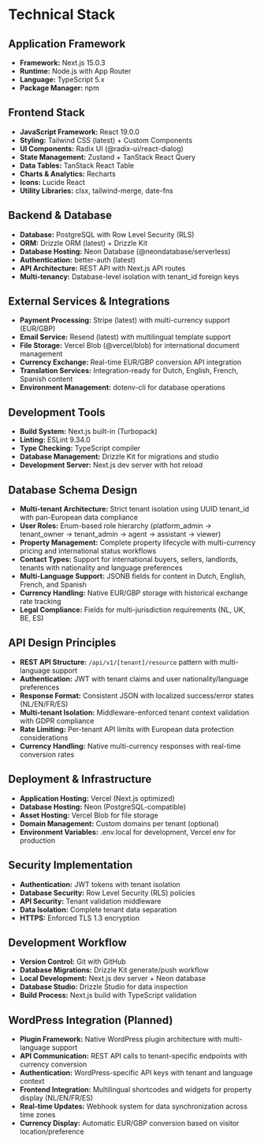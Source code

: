 # Technical Stack

## Application Framework
- **Framework:** Next.js 15.0.3
- **Runtime:** Node.js with App Router
- **Language:** TypeScript 5.x
- **Package Manager:** npm

## Frontend Stack
- **JavaScript Framework:** React 19.0.0
- **Styling:** Tailwind CSS (latest) + Custom Components
- **UI Components:** Radix UI (@radix-ui/react-dialog)
- **State Management:** Zustand + TanStack React Query
- **Data Tables:** TanStack React Table
- **Charts & Analytics:** Recharts
- **Icons:** Lucide React
- **Utility Libraries:** clsx, tailwind-merge, date-fns

## Backend & Database
- **Database:** PostgreSQL with Row Level Security (RLS)
- **ORM:** Drizzle ORM (latest) + Drizzle Kit
- **Database Hosting:** Neon Database (@neondatabase/serverless)
- **Authentication:** better-auth (latest)
- **API Architecture:** REST API with Next.js API routes
- **Multi-tenancy:** Database-level isolation with tenant_id foreign keys

## External Services & Integrations
- **Payment Processing:** Stripe (latest) with multi-currency support (EUR/GBP)
- **Email Service:** Resend (latest) with multilingual template support
- **File Storage:** Vercel Blob (@vercel/blob) for international document management
- **Currency Exchange:** Real-time EUR/GBP conversion API integration
- **Translation Services:** Integration-ready for Dutch, English, French, Spanish content
- **Environment Management:** dotenv-cli for database operations

## Development Tools
- **Build System:** Next.js built-in (Turbopack)
- **Linting:** ESLint 9.34.0
- **Type Checking:** TypeScript compiler
- **Database Management:** Drizzle Kit for migrations and studio
- **Development Server:** Next.js dev server with hot reload

## Database Schema Design
- **Multi-tenant Architecture:** Strict tenant isolation using UUID tenant_id with pan-European data compliance
- **User Roles:** Enum-based role hierarchy (platform_admin → tenant_owner → tenant_admin → agent → assistant → viewer)
- **Property Management:** Complete property lifecycle with multi-currency pricing and international status workflows
- **Contact Types:** Support for international buyers, sellers, landlords, tenants with nationality and language preferences
- **Multi-Language Support:** JSONB fields for content in Dutch, English, French, and Spanish
- **Currency Handling:** Native EUR/GBP storage with historical exchange rate tracking
- **Legal Compliance:** Fields for multi-jurisdiction requirements (NL, UK, BE, ES)

## API Design Principles
- **REST API Structure:** `/api/v1/[tenant]/resource` pattern with multi-language support
- **Authentication:** JWT with tenant claims and user nationality/language preferences
- **Response Format:** Consistent JSON with localized success/error states (NL/EN/FR/ES)
- **Multi-tenant Isolation:** Middleware-enforced tenant context validation with GDPR compliance
- **Rate Limiting:** Per-tenant API limits with European data protection considerations
- **Currency Handling:** Native multi-currency responses with real-time conversion rates

## Deployment & Infrastructure
- **Application Hosting:** Vercel (Next.js optimized)
- **Database Hosting:** Neon (PostgreSQL-compatible)
- **Asset Hosting:** Vercel Blob for file storage
- **Domain Management:** Custom domains per tenant (optional)
- **Environment Variables:** .env.local for development, Vercel env for production

## Security Implementation
- **Authentication:** JWT tokens with tenant isolation
- **Database Security:** Row Level Security (RLS) policies
- **API Security:** Tenant validation middleware
- **Data Isolation:** Complete tenant data separation
- **HTTPS:** Enforced TLS 1.3 encryption

## Development Workflow
- **Version Control:** Git with GitHub
- **Database Migrations:** Drizzle Kit generate/push workflow
- **Local Development:** Next.js dev server + Neon database
- **Database Studio:** Drizzle Studio for data inspection
- **Build Process:** Next.js build with TypeScript validation

## WordPress Integration (Planned)
- **Plugin Framework:** Native WordPress plugin architecture with multi-language support
- **API Communication:** REST API calls to tenant-specific endpoints with currency conversion
- **Authentication:** WordPress-specific API keys with tenant and language context
- **Frontend Integration:** Multilingual shortcodes and widgets for property display (NL/EN/FR/ES)
- **Real-time Updates:** Webhook system for data synchronization across time zones
- **Currency Display:** Automatic EUR/GBP conversion based on visitor location/preference